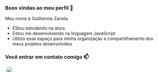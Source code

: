 ### Boas vindas ao meu perfil 💙

Meu nome é Guilherme Zanela

- EStou estudando na alura
- Estou me desenvolvendo na linguagem JavaScript
- Utilizo esse espaço para minha organização e compartilhamento dos meus projetos desenvolvidos

 ### Você entrar em contato comigo 📫
-![](https://i.pinimg.com/originals/64/72/f8/6472f811e6dd948b01c396fd9007655d.gif)
